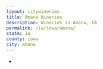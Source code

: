```yaml
---
layout: citywineries
title: Amana Wineries
description: Wineries in Amana, IA
permalink: /ia/iowa/amana/
state: ia
county: iowa
city: amana
---
```

-
